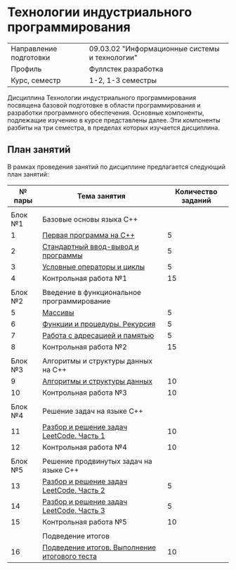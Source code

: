 # Технологии индустриального программирования
|||
|---|---|
|Направление подготовки|09.03.02 "Информационные системы и технологии"|
|Профиль|Фуллстек разработка|
|Курс, семестр|1-2, 1-3 семестры|

Дисциплина Технологии индустриального программирования посвящена базовой подготовке в области программирования и разработки программного обеспечения. Основные компоненты, подлежащие изучению в курсе представлены далее. Эти компоненты разбиты на три семестра, в пределах которых изучается дисциплина.

## План занятий

В рамках проведения занятий по дисциплине предлагается следующий план занятий:

|№ пары|Тема занятия|Количество заданий|
|---|---|---|
||||
|Блок №1|Базовые основы языка C++||
|1|[Первая программа на C++](https://github.com/astafiev-rustam/industrial-programming-technologies/tree/practice-1-1)|5|
|2|[Стандартный ввод-вывод и программы](https://github.com/astafiev-rustam/industrial-programming-technologies/tree/practice-1-1)|5|
|3|[Условные операторы и циклы](https://github.com/astafiev-rustam/industrial-programming-technologies/tree/practice-1-1)|5|
|4|Контрольная работа №1|15|
||||
|Блок №2|Введение в функциональное программирование||
|5|[Массивы](https://github.com/astafiev-rustam/industrial-programming-technologies/tree/practice-1-1)|5|
|6|[Функции и процедуры. Рекурсия](https://github.com/astafiev-rustam/industrial-programming-technologies/tree/practice-1-1)|5|
|7|[Работа с адресацией и памятью](https://github.com/astafiev-rustam/industrial-programming-technologies/tree/practice-1-1)|5|
|8|Контрольная работа №2|15|
||||
|Блок №3|Алгоритмы и структуры данных на C++||
|9|[Алгоритмы и структуры данных](https://github.com/astafiev-rustam/industrial-programming-technologies/tree/practice-1-1)|10|
|10|Контрольная работа №3|10|
||||
|Блок №4|Решение задач на языке C++||
|11|[Разбор и решение задач LeetCode. Часть 1](https://github.com/astafiev-rustam/industrial-programming-technologies/tree/practice-1-1)|10|
|12|Контрольная работа №4|10|
||||
|Блок №5|Решение продвинутых задач на языке C++||
|13|[Разбор и решение задач LeetCode. Часть 2](https://github.com/astafiev-rustam/industrial-programming-technologies/tree/practice-1-1)|5|
|14|[Разбор и решение задач LeetCode. Часть 3](https://github.com/astafiev-rustam/industrial-programming-technologies/tree/practice-1-1)|5|
|15|Контрольная работа №5|10|
||||
||Подведение итогов||
|16|[Подведение итогов. Выполнение итогового теста](https://github.com/astafiev-rustam/industrial-programming-technologies/tree/practice-1-1)|10|